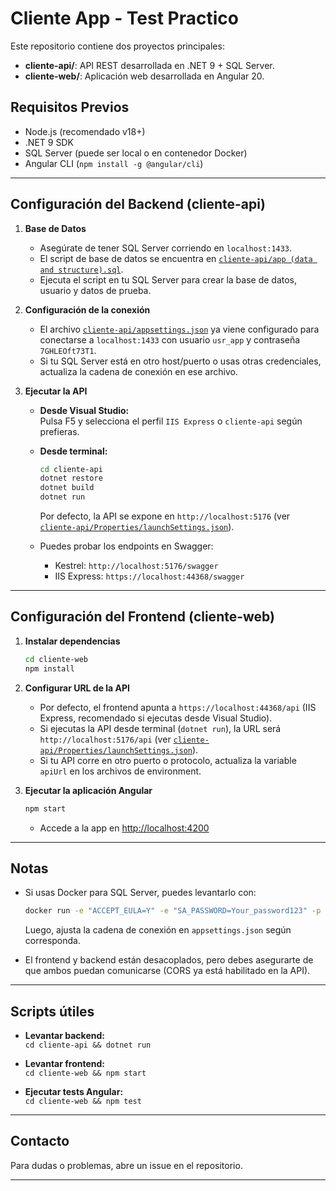 # Cliente App - Test Practico

Este repositorio contiene dos proyectos principales:

- **cliente-api/**: API REST desarrollada en .NET 9 + SQL Server.
- **cliente-web/**: Aplicación web desarrollada en Angular 20.

## Requisitos Previos

- Node.js (recomendado v18+)
- .NET 9 SDK
- SQL Server (puede ser local o en contenedor Docker)
- Angular CLI (`npm install -g @angular/cli`)

---

## Configuración del Backend (cliente-api)

1. **Base de Datos**

   - Asegúrate de tener SQL Server corriendo en `localhost:1433`.
   - El script de base de datos se encuentra en [`cliente-api/app (data and structure).sql`](<cliente-api/app%20(data%20and%20structure).sql>).
   - Ejecuta el script en tu SQL Server para crear la base de datos, usuario y datos de prueba.

2. **Configuración de la conexión**

   - El archivo [`cliente-api/appsettings.json`](cliente-api/appsettings.json) ya viene configurado para conectarse a `localhost:1433` con usuario `usr_app` y contraseña `7GHLEOft73T1`.
   - Si tu SQL Server está en otro host/puerto o usas otras credenciales, actualiza la cadena de conexión en ese archivo.

3. **Ejecutar la API**

   - **Desde Visual Studio:**  
     Pulsa F5 y selecciona el perfil `IIS Express` o `cliente-api` según prefieras.

   - **Desde terminal:**

     ```sh
     cd cliente-api
     dotnet restore
     dotnet build
     dotnet run
     ```

     Por defecto, la API se expone en `http://localhost:5176` (ver [`cliente-api/Properties/launchSettings.json`](cliente-api/Properties/launchSettings.json)).

   - Puedes probar los endpoints en Swagger:
     - Kestrel: `http://localhost:5176/swagger`
     - IIS Express: `https://localhost:44368/swagger`

---

## Configuración del Frontend (cliente-web)

1. **Instalar dependencias**

   ```sh
   cd cliente-web
   npm install
   ```

2. **Configurar URL de la API**

   - Por defecto, el frontend apunta a `https://localhost:44368/api` (IIS Express, recomendado si ejecutas desde Visual Studio).
   - Si ejecutas la API desde terminal (`dotnet run`), la URL será `http://localhost:5176/api` (ver [`cliente-api/Properties/launchSettings.json`](cliente-api/Properties/launchSettings.json)).
   - Si tu API corre en otro puerto o protocolo, actualiza la variable `apiUrl` en los archivos de environment.

3. **Ejecutar la aplicación Angular**

   ```sh
   npm start
   ```

   - Accede a la app en [http://localhost:4200](http://localhost:4200)

---

## Notas

- Si usas Docker para SQL Server, puedes levantarlo con:

  ```sh
  docker run -e "ACCEPT_EULA=Y" -e "SA_PASSWORD=Your_password123" -p 1433:1433 mcr.microsoft.com/mssql/server:2022-latest
  ```

  Luego, ajusta la cadena de conexión en `appsettings.json` según corresponda.

- El frontend y backend están desacoplados, pero debes asegurarte de que ambos puedan comunicarse (CORS ya está habilitado en la API).

---

## Scripts útiles

- **Levantar backend:**  
  `cd cliente-api && dotnet run`

- **Levantar frontend:**  
  `cd cliente-web && npm start`

- **Ejecutar tests Angular:**  
  `cd cliente-web && npm test`

---

## Contacto

Para dudas o problemas, abre un issue en el repositorio.

---
